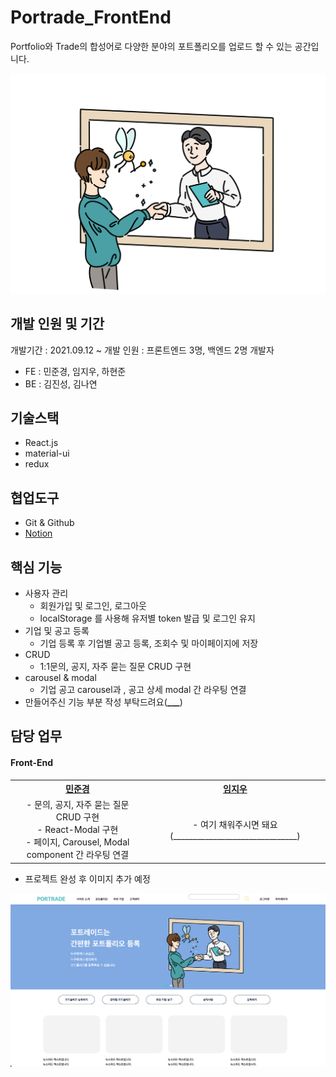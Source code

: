 # Portrade_FrontEnd

Portfolio와 Trade의 합성어로 다양한 분야의 포트폴리오를 업로드 할 수 있는 공간입니다.

![main image 1](README_IMAGE/main_image_1.png)

## 개발 인원 및 기간

개발기간 : 2021.09.12 ~
개발 인원 : 프론트엔드 3명, 백엔드 2명
개발자

-   FE : 민준경, 임지우, 하현준
-   BE : 김진성, 김나연

## 기술스택

-   React.js
-   material-ui
-   redux

## 협업도구

-   Git & Github
-   [Notion](https://www.notion.so/608a27b21f8d4ccf883550b1bd7db4ba)

## 핵심 기능

-   사용자 관리
    -   회원가입 및 로그인, 로그아웃
    -   localStorage 를 사용해 유저별 token 발급 및 로그인 유지
-   기업 및 공고 등록
    -   기업 등록 후 기업별 공고 등록, 조회수 및 마이페이지에 저장
-   CRUD
    -   1:1문의, 공지, 자주 묻는 질문 CRUD 구현
-   carousel & modal
    -   기업 공고 carousel과 , 공고 상세 modal 간 라우팅 연결
-   만들어주신 기능 부분 작성 부탁드려요(******************\_\_\_******************)

## 담당 업무

<div id=teammate>
  <h4> Front-End </h4>
  <table style="text-align:center;">
    <tr>
      <th><a href="https://github.com/junbox98221">민준경</a></th>
      <th><a href="https://github.com/tmdckszm">임지우</a></th>
    </tr>
    <tr>
      <td>
        - 문의, 공지, 자주 묻는 질문 CRUD 구현<br>
        - React-Modal 구현<br>
        - 페이지, Carousel, Modal component 간 라우팅 연결
      </td>
      <td>
        - 여기 채워주시면 돼요(_______________________________)
      </td>
    </tr>
  </table>
</div>

-   프로젝트 완성 후 이미지 추가 예정

![main page](README_IMAGE/main_page.png)
